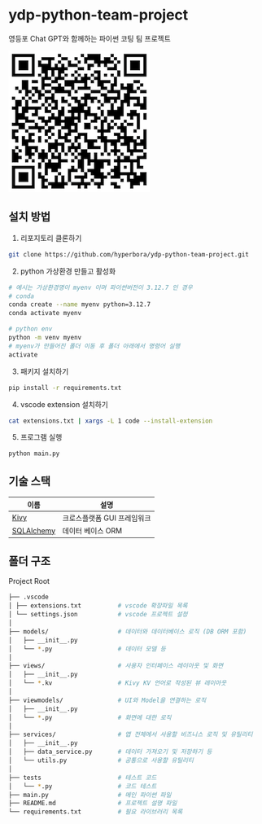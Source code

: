 # ydp-python-team-project

영등포 Chat GPT와 함께하는 파이썬 코팅 팀 프로젝트

![Github페이지](./github-url-qrcode.png)

## 설치 방법

1. 리포지토리 클론하기

```bash
git clone https://github.com/hyperbora/ydp-python-team-project.git
```

2. python 가상환경 만들고 활성화

```bash
# 예시는 가상환경명이 myenv 이며 파이썬버전이 3.12.7 인 경우
# conda
conda create --name myenv python=3.12.7
conda activate myenv
```

```bash
# python env
python -m venv myenv
# myenv가 만들어진 폴더 이동 후 폴더 아래에서 명령어 실행
activate
```

3. 패키지 설치하기

```bash
pip install -r requirements.txt
```

4. vscode extension 설치하기

```bash
cat extensions.txt | xargs -L 1 code --install-extension
```

5. 프로그램 실행

```bash
python main.py
```

## 기술 스택

| 이름                                      | 설명                        |
| ----------------------------------------- | --------------------------- |
| [Kivy](https://kivy.org/)                 | 크로스플랫폼 GUI 프레임워크 |
| [SQLAlchemy](https://www.sqlalchemy.org/) | 데이터 베이스 ORM           |

## 폴더 구조

Project Root

```bash
├── .vscode
│ ├── extensions.txt          # vscode 확장파일 목록
│ └── settings.json           # vscode 프로젝트 설정
│
├── models/                   # 데이터와 데이터베이스 로직 (DB ORM 포함)
│   ├── __init__.py
│   └── *.py                  # 데이터 모델 등
│
├── views/                    # 사용자 인터페이스 레이아웃 및 화면
│   ├── __init__.py
│   └── *.kv                  # Kivy KV 언어로 작성된 뷰 레이아웃
│
├── viewmodels/               # UI와 Model을 연결하는 로직
│   ├── __init__.py
│   └── *.py                  # 화면에 대한 로직
│
├── services/                 # 앱 전체에서 사용할 비즈니스 로직 및 유틸리티
│   ├── __init__.py
│   ├── data_service.py       # 데이터 가져오기 및 저장하기 등
│   └── utils.py              # 공통으로 사용할 유틸리티
│
├── tests                     # 테스트 코드
│   └── *.py                  # 코드 테스트
├── main.py                   # 메인 파이썬 파일
├── README.md                 # 프로젝트 설명 파일
└── requirements.txt          # 필요 라이브러리 목록
```
